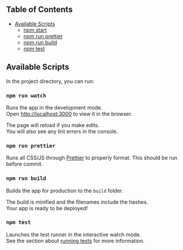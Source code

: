 ## Table of Contents

- [Available Scripts](#available-scripts)
  - [npm start](#npm-run-watch)
  - [npm run prettier](#npm-run-prettier)
  - [npm run build](#npm-run-build)
  - [npm test](#npm-test)

## Available Scripts

In the project directory, you can run:

### `npm run watch`

Runs the app in the development mode.<br>
Open [http://localhost:3000](http://localhost:3000) to view it in the browser.

The page will reload if you make edits.<br>
You will also see any lint errors in the console.

### `npm run prettier`

Runs all CSS/JS through [Prettier](https://github.com/prettier/prettier) to properly format. This should be run before commit.

### `npm run build`

Builds the app for production to the `build` folder.<br>

The build is minified and the filenames include the hashes.<br>
Your app is ready to be deployed!

### `npm test`

Launches the test runner in the interactive watch mode.<br>
See the section about [running tests](#running-tests) for more information.
